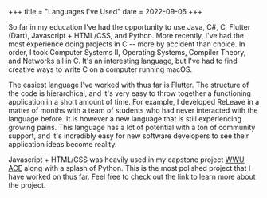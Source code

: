 +++
title = "Languages I've Used"
date = 2022-09-06
+++

So far in  my education I've had the opportunity to use Java, C#, C, Flutter (Dart), Javascript + HTML/CSS, and Python. More recently, I've had the most experience doing projects in C -- more by accident than choice. 
In order, I took Computer Systems II, Operating Systems, Compiler Theory, and Networks all in C. It's an interesting language, but I've had to find creative ways to write C on a computer running macOS. 

The easiest language I've worked with thus far is Flutter. The structure of the code is hierarchical, and it's very easy to throw together a functioning application in a short amount of time. For example, I developed ReLeave in a matter of months with 
a team of students who had never interacted with the language before. It is however a new language that is still experiencing growing pains. This language has a lot of potential with a ton of community support, and it's incredibly easy for
new software developers to see their application ideas become reality.

Javascript + HTML/CSS was heavily used in my capstone project [WWU ACE](/projects/axe/) along with a splash of Python. This is the most polished project that I have worked on thus far. Feel free to check out 
the link to learn more about the project. 